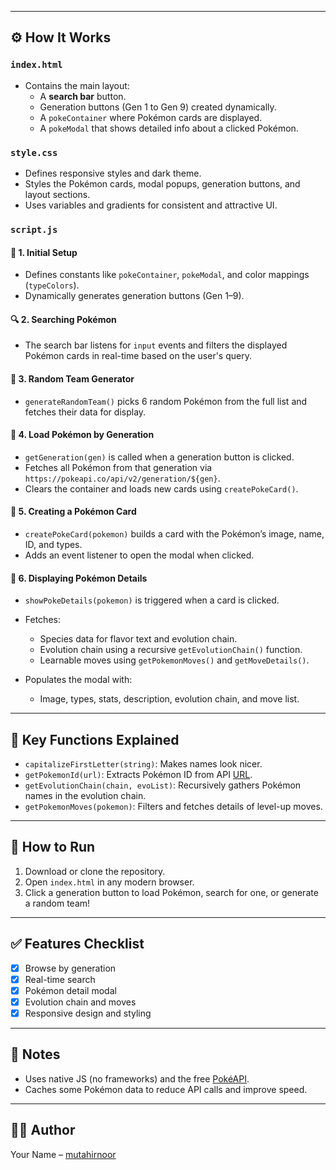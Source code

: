 
---

## ⚙️ How It Works

### `index.html`

- Contains the main layout:
  - A **search bar** button.
  - Generation buttons (Gen 1 to Gen 9) created dynamically.
  - A `pokeContainer` where Pokémon cards are displayed.
  - A `pokeModal` that shows detailed info about a clicked Pokémon.

### `style.css`

- Defines responsive styles and dark theme.
- Styles the Pokémon cards, modal popups, generation buttons, and layout sections.
- Uses variables and gradients for consistent and attractive UI.

### `script.js`

#### 🔁 1. **Initial Setup**
- Defines constants like `pokeContainer`, `pokeModal`, and color mappings (`typeColors`).
- Dynamically generates generation buttons (Gen 1–9).

#### 🔍 2. **Searching Pokémon**
- The search bar listens for `input` events and filters the displayed Pokémon cards in real-time based on the user's query.

#### 🎲 3. **Random Team Generator**
- `generateRandomTeam()` picks 6 random Pokémon from the full list and fetches their data for display.

#### 📅 4. **Load Pokémon by Generation**
- `getGeneration(gen)` is called when a generation button is clicked.
- Fetches all Pokémon from that generation via `https://pokeapi.co/api/v2/generation/${gen}`.
- Clears the container and loads new cards using `createPokeCard()`.

#### 🧱 5. **Creating a Pokémon Card**
- `createPokeCard(pokemon)` builds a card with the Pokémon’s image, name, ID, and types.
- Adds an event listener to open the modal when clicked.

#### 🧬 6. **Displaying Pokémon Details**
- `showPokeDetails(pokemon)` is triggered when a card is clicked.
- Fetches:
  - Species data for flavor text and evolution chain.
  - Evolution chain using a recursive `getEvolutionChain()` function.
  - Learnable moves using `getPokemonMoves()` and `getMoveDetails()`.

- Populates the modal with:
  - Image, types, stats, description, evolution chain, and move list.

---

## 🧠 Key Functions Explained

- `capitalizeFirstLetter(string)`: Makes names look nicer.
- `getPokemonId(url)`: Extracts Pokémon ID from API [URL](https://pokeapi.co/).
- `getEvolutionChain(chain, evoList)`: Recursively gathers Pokémon names in the evolution chain.
- `getPokemonMoves(pokemon)`: Filters and fetches details of level-up moves.

---

## 🚀 How to Run

1. Download or clone the repository.
2. Open `index.html` in any modern browser.
3. Click a generation button to load Pokémon, search for one, or generate a random team!

---

## ✅ Features Checklist

- [x] Browse by generation
- [x] Real-time search
- [x] Pokémon detail modal
- [x] Evolution chain and moves
- [x] Responsive design and styling

---

## 📌 Notes

- Uses native JS (no frameworks) and the free [PokéAPI](https://pokeapi.co/).
- Caches some Pokémon data to reduce API calls and improve speed.

---


## 🧑‍💻 Author

Your Name – [mutahirnoor]((https://github.com/mutahirnoor))


